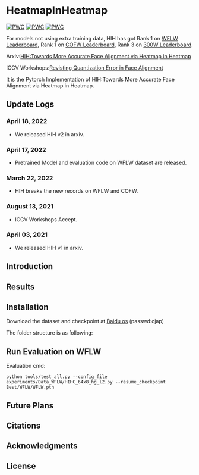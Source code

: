 # HeatmapInHeatmap
[![PWC](https://img.shields.io/endpoint.svg?url=https://paperswithcode.com/badge/hih-towards-more-accurate-face-alignment-via/face-alignment-on-wflw)](https://paperswithcode.com/sota/face-alignment-on-wflw?p=hih-towards-more-accurate-face-alignment-via)
[![PWC](https://img.shields.io/endpoint.svg?url=https://paperswithcode.com/badge/hih-towards-more-accurate-face-alignment-via/face-alignment-on-cofw)](https://paperswithcode.com/sota/face-alignment-on-cofw?p=hih-towards-more-accurate-face-alignment-via)
[![PWC](https://img.shields.io/endpoint.svg?url=https://paperswithcode.com/badge/hih-towards-more-accurate-face-alignment-via/face-alignment-on-300w)](https://paperswithcode.com/sota/face-alignment-on-300w?p=hih-towards-more-accurate-face-alignment-via)

For models not using extra training data, HIH has got Rank 1 on [WFLW Leaderboard](https://paperswithcode.com/sota/face-alignment-on-wflw), Rank 1 on [COFW Leaderboard](https://paperswithcode.com/sota/face-alignment-on-cofw), Rank 3 on [300W Leaderboard](https://paperswithcode.com/sota/face-alignment-on-300w).

Arxiv:[HIH:Towards More Accurate Face Alignment via Heatmap in Heatmap](https://arxiv.org/abs/2104.03100) 

ICCV Workshops:[Revisting Quantization Error in Face Alignment](https://openaccess.thecvf.com/content/ICCV2021W/MFR/papers/Lan_Revisting_Quantization_Error_in_Face_Alignment_ICCVW_2021_paper.pdf)


It is the Pytorch Implementation of HIH:Towards More Accurate Face Alignment via Heatmap in Heatmap.

## Update Logs

### April 18, 2022

* We released HIH v2 in arxiv.

### April 17, 2022

* Pretrained Model and evaluation code on WFLW dataset are released.

### March 22, 2022

* HIH breaks the new records on WFLW and COFW.

### August 13, 2021

* ICCV Workshops Accept.

### April 03, 2021

* We released HIH v1 in arxiv.

## Introduction


## Results


## Installation

Download the dataset and checkpoint at [Baidu os](https://pan.baidu.com/s/1QESuPhP9d6TUVySNBqQcZw) (passwd:cjap)


The folder structure is as following:




## Run Evaluation on WFLW

Evaluation cmd:

    python tools/test_all.py --config_file experiments/Data_WFLW/HIHC_64x8_hg_l2.py --resume_checkpoint Best/WFLW/WFLW.pth

## Future Plans


## Citations


## Acknowledgments


## License




